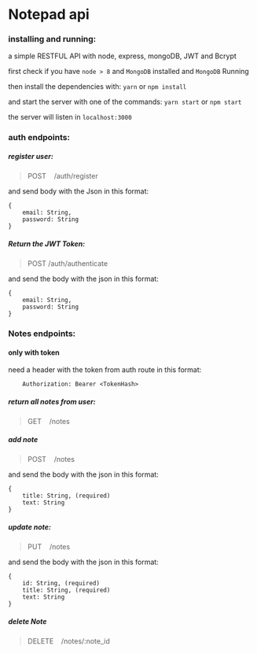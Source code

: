 # Notepad api

### installing and running:
a simple RESTFUL API with node, express, mongoDB, JWT and Bcrypt

first check if you have `node > 8` and `MongoDB` installed and `MongoDB` Running

then install the dependencies with:
`yarn` or `npm install`

and start the server with one of the commands:
`yarn start` or `npm start`

the server will listen in `localhost:3000`

### auth endpoints:

##### register user:
> POST  &nbsp;&nbsp; /auth/register

and send body with the Json in this format:

```
{
    email: String,
    password: String
}
```

##### Return the JWT Token:
> POST  /auth/authenticate

and send the body with the json in this format:

```
{
    email: String,
    password: String
}
```

### Notes endpoints:
#### only with token

need a header with the token from auth route in this format:

```
    Authorization: Bearer <TokenHash>
```

##### return all notes from user:
> GET &nbsp;&nbsp; /notes

##### add note
> POST &nbsp;&nbsp; /notes

and send the body with the json in this format:

```
{
    title: String, (required)
    text: String
}
```

##### update note:
> PUT &nbsp;&nbsp; /notes

and send the body with the json in this format:

```
{
    id: String, (required)
    title: String, (required)
    text: String
}
```

##### delete Note
> DELETE &nbsp;&nbsp; /notes/:note_id



